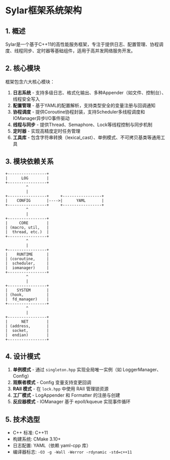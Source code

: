 # Sylar框架系统架构

## 1. 概述

Sylar是一个基于C++11的高性能服务框架，专注于提供日志、配置管理、协程调度、线程同步、定时器等基础组件，适用于高并发网络服务开发。

## 2. 核心模块

框架包含六大核心模块：

1. **日志系统** - 支持多级日志、格式化输出、多种Appender（如文件、控制台）、线程安全写入
2. **配置管理** - 基于YAML的配置解析，支持类型安全的变量注册与回调通知
3. **协程调度** - 提供Coroutine协程封装，支持Scheduler多线程调度和IOManager异步I/O事件驱动
4. **线程与同步** - 提供Thread、Semaphore、Lock等线程控制与同步机制
5. **定时器** - 实现高精度定时任务管理
6. **工具库** - 包含字符串转换（lexical_cast）、单例模式、不可拷贝基类等通用工具

## 3. 模块依赖关系

```
+-----------------+
|      LOG        |
+-----------------+
         ^
         |
+-----------------+     +-----------------+
|    CONFIG       |---->|      YAML       |
+-----------------+     +-----------------+
         ^
         |
+-----------------+
|     CORE        |
| (macro, util,   |
|  thread, etc.)  |
+-----------------+
         ^
         |
+-----------------+
|    RUNTIME      |
| (coroutine,     |
|  scheduler,     |
|  iomanager)     |
+-----------------+
         ^
         |
+-----------------+
|    SYSTEM       |
| (hook,          |
|  fd_manager)    |
+-----------------+
         ^
         |
+-----------------+
|      NET        |
| (address,       |
|  socket,        |
|  endian)        |
+-----------------+
```

## 4. 设计模式

1. **单例模式** - 通过 `singleton.hpp` 实现全局唯一实例（如 LoggerManager、Config）
2. **观察者模式** - Config 变量支持变更回调
3. **RAII 模式** - 在 `lock.hpp` 中使用 RAII 管理锁资源
4. **工厂模式** - LogAppender 和 Formatter 的注册与创建
5. **反应器模式** - IOManager 基于 epoll/kqueue 实现事件循环

## 5. 技术选型

- C++ 标准: C++11
- 构建系统: CMake 3.10+
- 日志配置: YAML（依赖 yaml-cpp 库）
- 编译器标志: `-O3 -g -Wall -Werror -rdynamic -std=c++11`